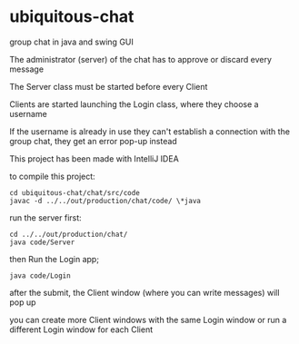 # ubiquitous-chat
group chat in java and swing GUI

The administrator (server) of the chat has to approve or discard every message

The Server class must be started before every Client

Clients are started launching the Login class, where they choose a username

If the username is already in use they can't establish a connection with the 
group chat, they get an error pop-up instead

This project has been made with IntelliJ IDEA

to compile this project:

~~~
cd ubiquitous-chat/chat/src/code
javac -d ../../out/production/chat/code/ \*java
~~~

run the server first:

~~~
cd ../../out/production/chat/
java code/Server
~~~

then Run the Login app;

~~~
java code/Login
~~~

after the submit, the Client window (where you can write messages) will pop up

you can create more Client windows with the same Login window
or run a different Login window for each Client
